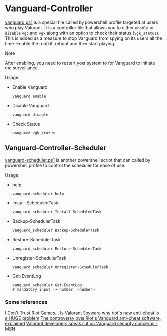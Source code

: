 # Vanguard-Controller

[vanguard.ps1](https://github.com/pixincreate/configs/blob/main/windows/powershell/modules/vanguard.ps1) is a special file called by powershell profile targeted at users who play Valorant.
It is a controller file that allows you to either `enable` or `disable` `vgc` and `vgk` along with an option to check their status (`vgk_status`).
This is added as a measure to stop Vanguard from spying on its users all the time. Enable the rootkit, reboot and then start playing.

> [!NOTE]
> After enabling, you need to restart your system to for Vanguard to initiate the surveillance.

Usage:

- Enable Vanguard

  ```shell
  vanguard enable
  ```

- Disable Vanguard

  ```shell
  vanguard disable
  ```

- Check Status

  ```shell
  vanguard vgk_status
  ```

## Vanguard-Controller-Scheduler

[vanguard-scheduler.ps1](https://github.com/pixincreate/configs/blob/main/windows/powershell/modules/vanguard_scheduler.ps1) is another powershell script that can called by powershell profile to control the scheduler for ease of use.

Usage:

- help

  ```shell
  vanguard_scheduler help
  ```

- Install-ScheduledTask

  ```shell
  vanguard_scheduler Install-ScheduledTask
  ```

- Backup-SchedulerTask

  ```shell
  vanguard_scheduler Backup-SchedulerTask
  ```

- Restore-SchedulerTask

  ```shell
  vanguard_scheduler Restore-SchedulerTask
  ```

- Unregister-SchedulerTask

  ```shell
  vanguard_scheduler Unregister-SchedulerTask
  ```

- Get-EventLog

  ```shell
  vanguard_scheduler Get-EventLog
  # mandatory input -> number: <number>
  ```

### Some references

[I Don't Trust Riot Games...](https://youtu.be/H1b46boE1Rk)
[Is Valorant Spyware](https://youtu.be/UqLI1xKc-L4)
[why riot's new anti-cheat is a HUGE problem](https://youtu.be/nk6aKV2rY7E?feature=shared)
[The controversy over Riot's Vanguard anti-cheat software, explained](https://www.pcgamer.com/the-controversy-over-riots-vanguard-anti-cheat-software-explained/)
[Valorant developers speak out on Vanguard security concerns - MSN](https://www.msn.com/en-us/news/technology/valorant-developers-speak-out-on-vanguard-security-concerns/ar-AA1o6ptR)
